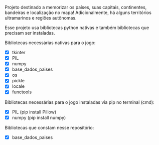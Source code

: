 Projeto destinado a memorizar os países, suas capitais, continentes, bandeiras e localização no mapa! Adicionalmente, há alguns territórios ultramarinos e regiões autônomas.

Esse projeto usa bibliotecas python nativas e também bibliotecas que precisam ser instaladas.

Bibliotecas necessárias nativas para o jogo:

- [x] tkinter
- [x] PIL
- [x] numpy
- [x] base_dados_paises
- [x] os
- [x] pickle
- [x] locale
- [x] functools

Bibliotecas necessárias para o jogo instaladas via pip no terminal (cmd):
- [x] PIL (pip install Pillow)
- [x] numpy (pip install numpy)

Bibliotecas que constam nesse repositório:
- [x] base_dados_paises
